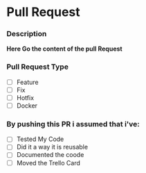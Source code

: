# Pull Request

### Description

**Here Go the content of the pull Request**

### Pull Request Type

-   [ ] Feature
-   [ ] Fix
-   [ ] Hotfix
-   [ ] Docker

### By pushing this PR i assumed that i've:

-   [ ] Tested My Code
-   [ ] Did it a way it is reusable
-   [ ] Documented the coode
-   [ ] Moved the Trello Card
